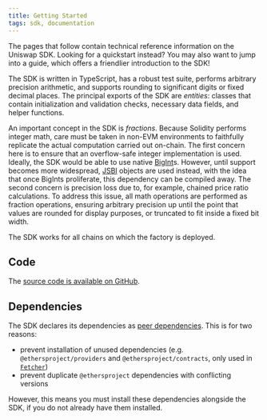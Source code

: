 ```yaml
---
title: Getting Started
tags: sdk, documentation
---
```


The pages that follow contain technical reference information on the Uniswap SDK.
Looking for a <Link to='/docs/honeyswap/javascript-SDK/quick-start'>quickstart</Link> instead? 
You may also want to jump into a <Link to='/docs/honeyswap/javascript-SDK/fetching-data'>guide</Link>, 
which offers a friendlier introduction to the SDK!

The SDK is written in TypeScript, has a robust test suite, performs arbitrary precision arithmetic, 
and supports rounding to significant digits or fixed decimal places. 
The principal exports of the SDK are _entities_: classes that contain initialization and validation checks, 
necessary data fields, and helper functions.

An important concept in the SDK is _fractions_. Because Solidity performs integer math, care must be taken in 
non-EVM environments to faithfully replicate the actual computation carried out on-chain. 
The first concern here is to ensure that an overflow-safe integer implementation is used. 
Ideally, the SDK would be able to use native [BigInt](https://developer.mozilla.org/en-US/docs/Web/JavaScript/Reference/Global_Objects/BigInt)s. 
However, until support becomes more widespread, [JSBI](https://github.com/GoogleChromeLabs/jsbi) objects are used instead, 
with the idea that once BigInts proliferate, this dependency can be compiled away. 
The second concern is precision loss due to, for example, chained price ratio calculations. 
To address this issue, all math operations are performed as fraction operations, ensuring arbitrary precision up 
until the point that values are rounded for display purposes, or truncated to fit inside a fixed bit width.

The SDK works for all chains on which the <Link to='/docs/honeyswap/smart-contracts/factory#address'>factory</Link> is deployed.

## Code

The [source code is available on GitHub](https://github.com/Uniswap/uniswap-sdk).

## Dependencies

The SDK declares its dependencies as [peer dependencies](https://github.com/Uniswap/uniswap-sdk/blob/v2/package.json#L33).
This is for two reasons:

 - prevent installation of unused dependencies (e.g. `@ethersproject/providers` and `@ethersproject/contracts`, only used in [`Fetcher`](/docs/honeyswap/SDK/fetcher))
 - prevent duplicate `@ethersproject` dependencies with conflicting versions

However, this means you must install these dependencies alongside the SDK, if you do not already have them installed.